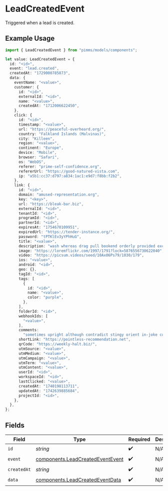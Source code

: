# LeadCreatedEvent

Triggered when a lead is created.

## Example Usage

```typescript
import { LeadCreatedEvent } from "pimms/models/components";

let value: LeadCreatedEvent = {
  id: "<id>",
  event: "lead.created",
  createdAt: "1729000785873",
  data: {
    eventName: "<value>",
    customer: {
      id: "<id>",
      externalId: "<id>",
      name: "<value>",
      createdAt: "1712006622450",
    },
    click: {
      id: "<id>",
      timestamp: "<value>",
      url: "https://peaceful-overheard.org/",
      country: "Falkland Islands (Malvinas)",
      city: "Killeen",
      region: "<value>",
      continent: "Europe",
      device: "Mobile",
      browser: "Safari",
      os: "WebOS",
      referer: "prime-self-confidence.org",
      refererUrl: "https://good-natured-vista.com",
      ip: "a5b1:cc37:d797:a834:1ac1:e9d7:f8bb:f2b2",
    },
    link: {
      id: "<id>",
      domain: "amused-representation.org",
      key: "<key>",
      url: "https://bleak-bar.biz",
      externalId: "<id>",
      tenantId: "<id>",
      programId: "<id>",
      partnerId: "<id>",
      expiresAt: "1754670109951",
      expiredUrl: "https://tender-instance.org/",
      password: "tPTKlEv3yYPhHuG",
      title: "<value>",
      description: "wash whereas drag pull bookend orderly provided excepting",
      image: "https://loremflickr.com/1997/1791?lock=5876556730622040",
      video: "https://picsum.videos/seed/10Ax06Ps79/1030/179",
      ios: "<value>",
      android: "<id>",
      geo: {},
      tagId: "<id>",
      tags: [
        {
          id: "<id>",
          name: "<value>",
          color: "purple",
        },
      ],
      folderId: "<id>",
      webhookIds: [
        "<value>",
      ],
      comments:
        "sometimes upright although contradict stingy orient in-joke curry swear aw",
      shortLink: "https://pointless-recommendation.net",
      qrCode: "https://weekly-halt.biz/",
      utmSource: "<value>",
      utmMedium: "<value>",
      utmCampaign: "<value>",
      utmTerm: "<value>",
      utmContent: "<value>",
      userId: "<id>",
      workspaceId: "<id>",
      lastClicked: "<value>",
      createdAt: "1740198113711",
      updatedAt: "1742639885684",
      projectId: "<id>",
    },
  },
};
```

## Fields

| Field                                                                                | Type                                                                                 | Required                                                                             | Description                                                                          |
| ------------------------------------------------------------------------------------ | ------------------------------------------------------------------------------------ | ------------------------------------------------------------------------------------ | ------------------------------------------------------------------------------------ |
| `id`                                                                                 | *string*                                                                             | :heavy_check_mark:                                                                   | N/A                                                                                  |
| `event`                                                                              | [components.LeadCreatedEventEvent](../../models/components/leadcreatedeventevent.md) | :heavy_check_mark:                                                                   | N/A                                                                                  |
| `createdAt`                                                                          | *string*                                                                             | :heavy_check_mark:                                                                   | N/A                                                                                  |
| `data`                                                                               | [components.LeadCreatedEventData](../../models/components/leadcreatedeventdata.md)   | :heavy_check_mark:                                                                   | N/A                                                                                  |